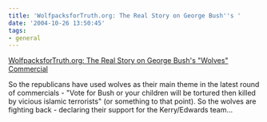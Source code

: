 ```yaml
---
title: 'WolfpacksforTruth.org: The Real Story on George Bush''s '
date: '2004-10-26 13:50:45'
tags:
- general
---
```


<a href="http://www.wolfpacksfortruth.org/">WolfpacksforTruth.org: The Real Story on George Bush's "Wolves" Commercial</a>

So the republicans have used wolves as their main theme in the latest round of commercials - "Vote for Bush or your children will be tortured then killed by vicious islamic terrorists" (or something to that point). So the wolves are fighting back - declaring their support for the Kerry/Edwards team...
